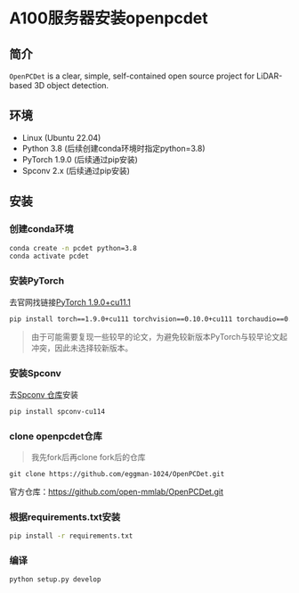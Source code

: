 # A100服务器安装openpcdet

## 简介
`OpenPCDet` is a clear, simple, self-contained open source project for LiDAR-based 3D object detection.

## 环境
- Linux (Ubuntu 22.04)
- Python 3.8 (后续创建conda环境时指定python=3.8)
- PyTorch 1.9.0 (后续通过pip安装)
- Spconv 2.x (后续通过pip安装)

## 安装
### 创建conda环境

```bash
conda create -n pcdet python=3.8
conda activate pcdet
```

### 安装PyTorch
去官网找链接[PyTorch 1.9.0+cu11.1](https://pytorch.org/get-started/previous-versions/#linux-and-windows-45)
```bash
pip install torch==1.9.0+cu111 torchvision==0.10.0+cu111 torchaudio==0.9.0 -f https://download.pytorch.org/whl/torch_stable.html
```

> 由于可能需要复现一些较早的论文，为避免较新版本PyTorch与较早论文起冲突，因此未选择较新版本。

### 安装Spconv
去[Spconv 仓库](https://github.com/traveller59/spconv#prebuilt)安装
```bash
pip install spconv-cu114
```

### clone openpcdet仓库
> 我先fork后再clone fork后的仓库
```git
git clone https://github.com/eggman-1024/OpenPCDet.git
```

官方仓库：<u>https://github.com/open-mmlab/OpenPCDet.git</u>

### 根据requirements.txt安装
```bash
pip install -r requirements.txt
```

### 编译
```bash
python setup.py develop
```